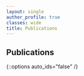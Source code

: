 ```yaml
---
layout: single
author_profile: true
classes: wide
title: Publications
---
```


## Publications

<script src="https://bibbase.org/show?bib=https://bibbase.org/network/files/rCkLfBFn5R2vmYjSx&css=../assets/css/bibBaseAll.css&showSearch=true&jsonp=1"></script>

{::options auto_ids="false" /}
